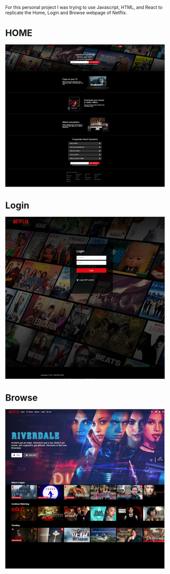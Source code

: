 For this personal project I was trying to use Javascript, HTML, and React to replicate the Home, Login and Browse webpage of Netflix.

# HOME 
![alt text](https://github.com/jcmalott/Netflix/blob/master/pictures/NetFlix_Home.PNG)

# Login
![alt text](https://github.com/jcmalott/Netflix/blob/master/pictures/NetFlix_Login.PNG)

# Browse
![alt text](https://github.com/jcmalott/Netflix/blob/master/pictures/NetFlix_Browser.PNG)

